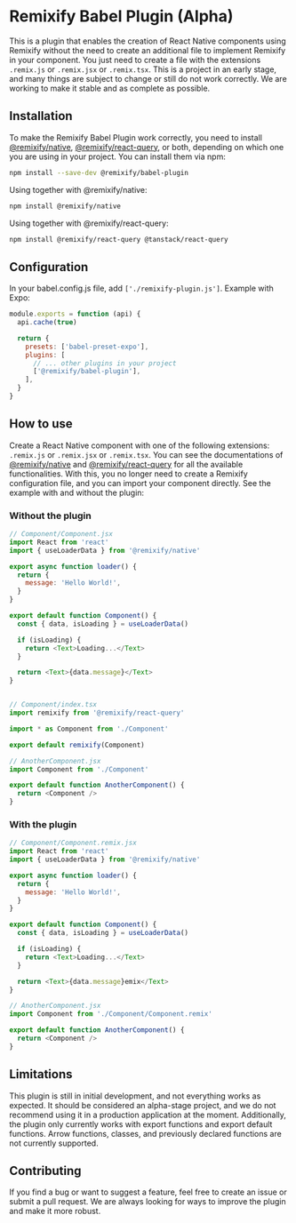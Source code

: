 # Remixify Babel Plugin (Alpha)

This is a plugin that enables the creation of React Native components using Remixify without the need to create an additional file to implement Remixify in your component.
You just need to create a file with the extensions `.remix.js` or `.remix.jsx` or `.remix.tsx`. This is a project in an early stage, and many things are subject to change or still do not work correctly. We are working to make it stable and as complete as possible.

## Installation

To make the Remixify Babel Plugin work correctly, you need to install [@remixify/native](../native/README.md), [@remixify/react-query](../react-query/README.md), or both, depending on which one you are using in your project.
You can install them via npm:

```bash
npm install --save-dev @remixify/babel-plugin
```

Using together with @remixify/native:

```bash
npm install @remixify/native
```

Using together with @remixify/react-query:

```bash
npm install @remixify/react-query @tanstack/react-query
```

## Configuration

In your babel.config.js file, add `['./remixify-plugin.js']`.
Example with Expo:

```javascript
module.exports = function (api) {
  api.cache(true)

  return {
    presets: ['babel-preset-expo'],
    plugins: [
      // ... other plugins in your project
      ['@remixify/babel-plugin'],
    ],
  }
}
```

## How to use

Create a React Native component with one of the following extensions: `.remix.js` or `.remix.jsx` or `.remix.tsx`.
You can see the documentations of [@remixify/native](../native/README.md) and [@remixify/react-query](../react-query/README.md) for all the available functionalities.
With this, you no longer need to create a Remixify configuration file, and you can import your component directly.
See the example with and without the plugin:

### Without the plugin

```javascript
// Component/Component.jsx
import React from 'react'
import { useLoaderData } from '@remixify/native'

export async function loader() {
  return {
    message: 'Hello World!',
  }
}

export default function Component() {
  const { data, isLoading } = useLoaderData()

  if (isLoading) {
    return <Text>Loading...</Text>
  }

  return <Text>{data.message}</Text>
}


// Component/index.tsx
import remixify from '@remixify/react-query'

import * as Component from './Component'

export default remixify(Component)

// AnotherComponent.jsx
import Component from './Component'

export default function AnotherComponent() {
  return <Component />
}
```

### With the plugin

```javascript
// Component/Component.remix.jsx
import React from 'react'
import { useLoaderData } from '@remixify/native'

export async function loader() {
  return {
    message: 'Hello World!',
  }
}

export default function Component() {
  const { data, isLoading } = useLoaderData()

  if (isLoading) {
    return <Text>Loading...</Text>
  }

  return <Text>{data.message}emix</Text>
}

// AnotherComponent.jsx
import Component from './Component/Component.remix'

export default function AnotherComponent() {
  return <Component />
}
```

## Limitations

This plugin is still in initial development, and not everything works as expected. It should be considered an alpha-stage project, and we do not recommend using it in a production application at the moment. Additionally, the plugin only currently works with export functions and export default functions. Arrow functions, classes, and previously declared functions are not currently supported.

## Contributing

If you find a bug or want to suggest a feature, feel free to create an issue or submit a pull request. We are always looking for ways to improve the plugin and make it more robust.

